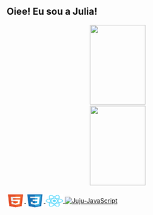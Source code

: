 ## Oiee! Eu sou a Julia!

<div align="center">
  <a href="https://github.com/juliaRufino">
  <img height="180em" width="50%" src="https://github-readme-stats.vercel.app/api?username=juliaRufino&show_icons=true&theme=radical&include_all_commits=true&count_private=true"/>
  <img height="180em" width="50%" src="https://github-readme-stats.vercel.app/api/top-langs/?username=juliaRufino&layout=compact&langs_count=7&theme=radical"/>
</div>
<div style="display: inline_block"><br>
  <img align="center" alt="Juju-HTML" height="30" width="40" src="https://raw.githubusercontent.com/devicons/devicon/master/icons/html5/html5-original.svg">
  <img align="center" alt="Juju-CSS" height="30" width="40" src="https://raw.githubusercontent.com/devicons/devicon/master/icons/css3/css3-original.svg">
  <img align="center" alt="Juju-React" height="30" width="40" src="https://raw.githubusercontent.com/devicons/devicon/master/icons/react/react-original.svg">
  <img align="center" alt="Juju-JavaScript" height="30" width="40" src="https://cdn.jsdelivr.net/gh/devicons/devicon/icons/javascript/javascript-original.svg">
</div>

<!--
**juliaRufino/juliaRufino** is a ✨ _special_ ✨ repository because its `README.md` (this file) appears on your GitHub profile.

Here are some ideas to get you started:

- 🔭 I’m currently working on ...
- 🌱 I’m currently learning ...
- 👯 I’m looking to collaborate on ...
- 🤔 I’m looking for help with ...
- 💬 Ask me about ...
- 📫 How to reach me: ...
- 😄 Pronouns: ...
- ⚡ Fun fact: ...
-->
